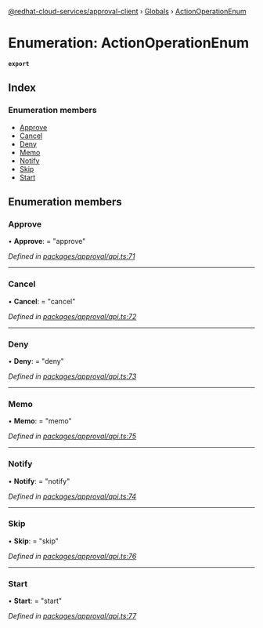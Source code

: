 [@redhat-cloud-services/approval-client](../README.md) › [Globals](../globals.md) › [ActionOperationEnum](actionoperationenum.md)

# Enumeration: ActionOperationEnum

**`export`** 

## Index

### Enumeration members

* [Approve](actionoperationenum.md#approve)
* [Cancel](actionoperationenum.md#cancel)
* [Deny](actionoperationenum.md#deny)
* [Memo](actionoperationenum.md#memo)
* [Notify](actionoperationenum.md#notify)
* [Skip](actionoperationenum.md#skip)
* [Start](actionoperationenum.md#start)

## Enumeration members

###  Approve

• **Approve**: = "approve"

*Defined in [packages/approval/api.ts:71](https://github.com/RedHatInsights/javascript-clients/blob/master/packages/approval/api.ts#L71)*

___

###  Cancel

• **Cancel**: = "cancel"

*Defined in [packages/approval/api.ts:72](https://github.com/RedHatInsights/javascript-clients/blob/master/packages/approval/api.ts#L72)*

___

###  Deny

• **Deny**: = "deny"

*Defined in [packages/approval/api.ts:73](https://github.com/RedHatInsights/javascript-clients/blob/master/packages/approval/api.ts#L73)*

___

###  Memo

• **Memo**: = "memo"

*Defined in [packages/approval/api.ts:75](https://github.com/RedHatInsights/javascript-clients/blob/master/packages/approval/api.ts#L75)*

___

###  Notify

• **Notify**: = "notify"

*Defined in [packages/approval/api.ts:74](https://github.com/RedHatInsights/javascript-clients/blob/master/packages/approval/api.ts#L74)*

___

###  Skip

• **Skip**: = "skip"

*Defined in [packages/approval/api.ts:76](https://github.com/RedHatInsights/javascript-clients/blob/master/packages/approval/api.ts#L76)*

___

###  Start

• **Start**: = "start"

*Defined in [packages/approval/api.ts:77](https://github.com/RedHatInsights/javascript-clients/blob/master/packages/approval/api.ts#L77)*
